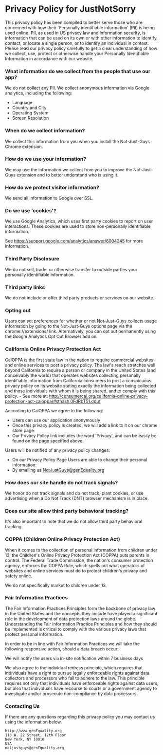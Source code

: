 # Privacy Policy for JustNotSorry

This privacy policy has been compiled to better serve those who are concerned with how their 'Personally identifiable information' (PII) is being used online. PII, as used in US privacy law and information security, is information that can be used on its own or with other information to identify, contact, or locate a single person, or to identify an individual in context. Please read our privacy policy carefully to get a clear understanding of how we collect, use, protect or otherwise handle your Personally Identifiable Information in accordance with our website.

### What information do we collect from the people that use our app?

We do not collect any PII.  We collect anonymous information via Google analytics, including the following:
  * Language
  * Country and City
  * Operating System
  * Screen Resolution

### When do we collect information?

We collect this information from you when you install the Not-Just-Guys Chrome extension.

### How do we use your information?

We may use the information we collect from you to improve the Not-Just-Guys extension and to better understand who is using it.

### How do we protect visitor information?

We send all information to Google over SSL.

### Do we use 'cookies'?

We use Google Analytics, which uses first party cookies to report on user interactions.  These cookies are used to store non-personally identifiable information.

See https://support.google.com/analytics/answer/6004245 for more information.

### Third Party Disclosure

We do not sell, trade, or otherwise transfer to outside parties your personally identifiable information.

### Third party links

We do not include or offer third party products or services on our website.

### Opting out

Users can set preferences for whether or not Not-Just-Guys collects usage information by going to the Not-Just-Guys options page via the chrome://extensions/ link. Alternatively, you can opt out permanently using the Google Analytics Opt Out Browser add on.

### California Online Privacy Protection Act

CalOPPA is the first state law in the nation to require commercial websites and online services to post a privacy policy. The law's reach stretches well beyond California to require a person or company in the United States (and conceivably the world) that operates websites collecting personally identifiable information from California consumers to post a conspicuous privacy policy on its website stating exactly the information being collected and those individuals with whom it is being shared, and to comply with this policy. - See more at: http://consumercal.org/california-online-privacy-protection-act-caloppa/#sthash.0FdRbT51.dpuf

According to CalOPPA we agree to the following:
  * Users can use our application anonymously
  * Once this privacy policy is created, we will add a link to it on our chrome store page
  * Our Privacy Policy link includes the word 'Privacy', and can be easily be found on the page specified above.

Users will be notified of any privacy policy changes:
  * On our Privacy Policy Page
Users are able to change their personal information:
  * By emailing us NotJustGuys@genEquality.org

### How does our site handle do not track signals?

We honor do not track signals and do not track, plant cookies, or use advertising when a Do Not Track (DNT) browser mechanism is in place.

### Does our site allow third party behavioral tracking?

It's also important to note that we do not allow third party behavioral tracking

### COPPA (Children Online Privacy Protection Act)

When it comes to the collection of personal information from children under 13, the Children's Online Privacy Protection Act (COPPA) puts parents in control. The Federal Trade Commission, the nation's consumer protection agency, enforces the COPPA Rule, which spells out what operators of websites and online services must do to protect children's privacy and safety online.

We do not specifically market to children under 13.

### Fair Information Practices

The Fair Information Practices Principles form the backbone of privacy law in the United States and the concepts they include have played a significant role in the development of data protection laws around the globe. Understanding the Fair Information Practice Principles and how they should be implemented is critical to comply with the various privacy laws that protect personal information.

In order to be in line with Fair Information Practices we will take the following responsive action, should a data breach occur:

We will notify the users via in-site notification within 7 business days

We also agree to the individual redress principle, which requires that individuals have a right to pursue legally enforceable rights against data collectors and processors who fail to adhere to the law. This principle requires not only that individuals have enforceable rights against data users, but also that individuals have recourse to courts or a government agency to investigate and/or prosecute non-compliance by data processors.

### Contacting Us

If there are any questions regarding this privacy policy you may contact us using the information below.

```
http://www.genEquality.org
118 W. 22 Street, 12th Floor
New York, NY 10010
USA
notjustguys@genEquality.org
```
